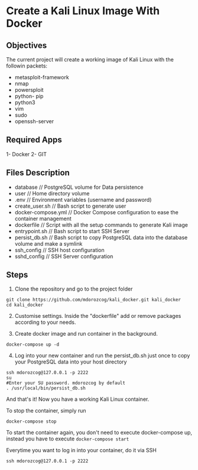 # Create a Kali Linux Image With Docker

## Objectives

The current project will create a working image of Kali Linux with the followin packets:

- metasploit-framework
- nmap
- powersploit
- python- pip
- python3
- vim
- sudo
- openssh-server

## Required Apps

1- Docker
2- GIT

## Files Description

- database // PostgreSQL volume for Data persistence
- user // Home directory volume
- .env // Environment variables (username and password)
- create_user.sh // Bash script to generate user
- docker-compose.yml // Docker Compose configuration to ease the container management
- dockerfile // Script with all the setup commands to generate Kali image
- entrypoint.sh // Bash script to start SSH Server
- persist_db.sh // Bash script to copy PostgreSQL data into the database volume and make a symlink
- ssh_config // SSH host configuration
- sshd_config // SSH Server configuration

## Steps

1. Clone the repository and go to the project folder

```
git clone https://github.com/mdorozcog/kali_docker.git kali_docker
cd kali_docker
```

2. Customise settings. Inside the "dockerfile" add or remove packages according to your needs.

3. Create docker image and run container in the background.

```
docker-compose up -d
```

4. Log into your new container and run the persist_db.sh just once to copy your PostgreSQL data into your host directory

```
ssh mdorozcog@127.0.0.1 -p 2222
su
#Enter your SU password. mdorozcog by default
. /usr/local/bin/persist_db.sh
```

And that's it! Now you have a working Kali Linux container.

To stop the container, simply run

```
docker-compose stop
```

To start the container again, you don't need to execute docker-compose up, instead you have to execute `docker-compose start`

Everytime you want to log in into your container, do it via SSH

```
ssh mdorozcog@127.0.0.1 -p 2222
```
